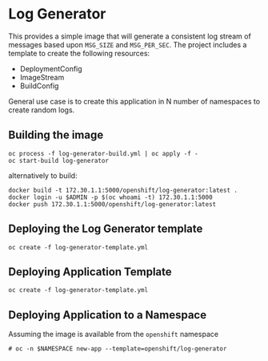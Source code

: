 # Log Generator
This provides a simple image that will generate a consistent log stream of messages based upon
`MSG_SIZE` and `MSG_PER_SEC`.  The project includes a template to create the following
resources:

* DeploymentConfig
* ImageStream
* BuildConfig

General use case is to create this application in N number of namespaces to create
random logs.

## Building the image

```
oc process -f log-generator-build.yml | oc apply -f -
oc start-build log-generator
```
alternatively to build:
```
docker build -t 172.30.1.1:5000/openshift/log-generator:latest .
docker login -u $ADMIN -p $(oc whoami -t) 172.30.1.1:5000
docker push 172.30.1.1:5000/openshift/log-generator:latest 
```
## Deploying the Log Generator template
```
oc create -f log-generator-template.yml
```
## Deploying Application Template
```
oc create -f log-generator-template.yml
```
## Deploying Application to a Namespace
Assuming the image is available from the `openshift` namespace
```
# oc -n $NAMESPACE new-app --template=openshift/log-generator
```
